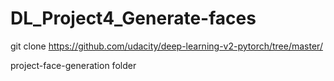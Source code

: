 # DL_Project4_Generate-faces

git clone https://github.com/udacity/deep-learning-v2-pytorch/tree/master/

project-face-generation folder
